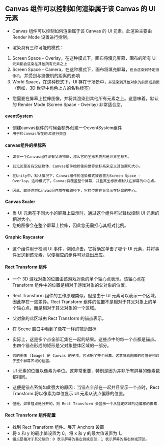 ## Canvas 组件可以控制如何渲染属于该 Canvas 的 UI 元素
* Canvas 组件可以控制如何渲染属于该 Canvas 的 UI 元素。此渲染主要由 Render Mode 设置进行控制。

* 渲染具有三种可能的模式：

1. Screen Space - Overlay，在这种模式下，画布将填充屏幕，画布的所有 UI `元素都会渲染在其他所有元素之上`
2. Screen Space - Camera，在这种模式下，画布将填充屏幕，`但会渲染到特定摄像机`，并受到与摄像机的距离的影响
3. World Space，在这种模式下，UI 存在于场景中，`并渲染到其他对象的前面或后面`（例如，3D 世界中角色上方的名称标签）
* 您需要在屏幕上拉伸图像，并将其渲染到其他所有元素之上。这意味着，默认的 Render Mode (Screen Space - Overlay) 非常适合您。

#### eventSystem
* 创建canvas组件的时候会额外创建一个eventSystem组件
* `用于和canvas所在的UI进行交互`

#### canvas组件的坐标系
* `如果一个Canvas组件没有父级物体，那么它的坐标系仍然是世界坐标系。`
* `且无论是否有父级物体，Canvas组件始终使用世界坐标系来定义其位置和大小。`

* `在Unity中，默认情况下，Canvas组件的渲染模式被设置为Screen Space - Overlay。这种模式下，Canvas将覆盖整个屏幕，并且其坐标原点默认在屏幕的中心点。`
* `因此，即使你将Canvas组件放在根路径下，它的位置也会显示在场景的中心。`

#### Canvas Scaler
* 当 UI 元素在不同大小的屏幕上显示时，通过这个组件可以轻松控制 UI 元素的相对大小。
* 您的图像会在整个屏幕上拉伸，因此您无需担心其相对比例。


#### Graphic Raycaster
* 这个组件用于检测 UI 事件，例如点击。它将确定单击了哪个 UI 元素，并将事件发送到该元素，以便相应的组件可以做出反应。


#### Rect Transform 组件
* 一个 3D 游戏对象的位置由该游戏对象的单个轴心点表示。该轴心点在 Transform 组件中的位置是相对于游戏对象的父对象的位置。
* Rect Transform 组件的工作原理类似，但是由于 UI 元素可以表示一个区域，因此存在一些差异。Rect Transform 组件的位置不是相对于其父对象上的单个轴心点，而是相对于其父对象的一个区域。
* 父对象的此区域由 Rect Transform 的锚点表示。

* 在 Scene 窗口中看到了像花一样的辅助图标
* 实际上，这是多个点全部汇集在一起的结果。这些点中的每一个点都是锚点。由四个锚点形成的矩形是父对象整体区域的一部分。

* `您的图像 (Image) 是 Canvas 的子项，它占据了整个屏幕。这意味着图像的位置是相对于整个屏幕区域的位置。`

* UI 元素的位置以像素为单位。这非常重要，特别是因为并非所有屏幕的像素数都相同。
* 这便是锚点系统如此强大的原因：当锚点全部在一起并且显示一个点时，Rect Transform 将以像素为单位显示 UI 元素从该点偏移的位置。

* `但是，如果锚点是分开的，则 Rect Transform 会显示一个从锚定区域的边偏移的像素`

#### Rect Transform 组件配置
* 找到 Rect Transform 组件。展开 Anchors 设置
* 将 x 和 y 的最小值设置为 0。将 x 和 y 的最大值设置为 1。
* `锚点是相对于其父级的：0 表示屏幕的最左侧或底部，1 表示屏幕的最右侧或顶部。`





